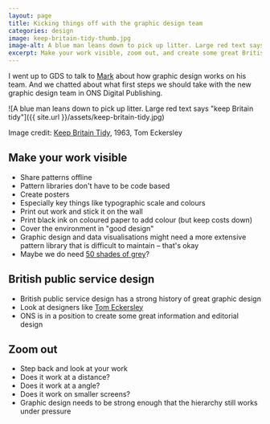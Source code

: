 ```yaml
---
layout: page
title: Kicking things off with the graphic design team
categories: design
image: keep-britain-tidy-thumb.jpg
image-alt: A blue man leans down to pick up litter. Large red text says "keep Britain tidy"
excerpt: Make your work visible, zoom out, and create some great British public service design.
---
```


<p class="lede">I went up to GDS to talk to <a href="https://twitter.com/markhurrell">Mark</a> about how graphic design works on his team. And we chatted about what first steps we should take with the new graphic design team in ONS Digital Publishing.</p>

![A blue man leans down to pick up litter. Large red text says "keep Britain tidy"]({{ site.url }}/assets/keep-britain-tidy.jpg)
<p class="post-meta">Image credit: <a href="http://visualarts.britishcouncil.org/collection/artists/eckersley-tom-1914/object/keep-britain-tidy-eckersley-1963-m116">Keep Britain Tidy</a>, 1963, Tom Eckersley</p>

## Make your work visible

- Share patterns offline
- Pattern libraries don't have to be code based
- Create posters
- Especially key things like typographic scale and colours
- Print out work and stick it on the wall
- Print black ink on coloured paper to add colour (but keep costs down)
- Cover the environment in "good design"
- Graphic design and data visualisations might need a more extensive pattern library that is difficult to maintain – that's okay
- Maybe we do need [50 shades of grey](http://onsdigital.github.io/ons-pattern-library-starter/colour/#greys)?

## British public service design
- British public service design has a strong history of great graphic design
- Look at designers like [Tom Eckersley](https://en.wikipedia.org/wiki/Tom_Eckersley)
- ONS is in a position to create some great information and editorial design

## Zoom out
- Step back and look at your work
- Does it work at a distance?
- Does it work at a angle?
- Does it work on smaller screens?
- Graphic design needs to be strong enough that the hierarchy still works under pressure
